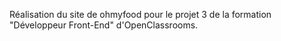Réalisation du site de ohmyfood pour le projet 3 de la formation "Développeur Front-End" d'OpenClassrooms.